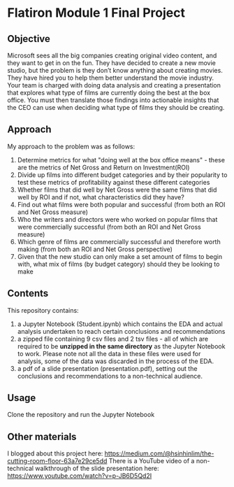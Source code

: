 # Flatiron Module 1 Final Project

## Objective
Microsoft sees all the big companies creating original video content, and they want to get in on the fun. They have decided to create a new movie studio, but the problem is they don’t know anything about creating movies. They have hired you to help them better understand the movie industry. Your team is charged with doing data analysis and creating a presentation that explores what type of films are currently doing the best at the box office. You must then translate those findings into actionable insights that the CEO can use when deciding what type of films they should be creating.

## Approach
My approach to the problem was as follows:
1) Determine metrics for what "doing well at the box office means" - these are the metrics of Net Gross and Return on Investment(ROI)
2) Divide up films into different budget categories and by their popularity to test these metrics of profitability against these different categories
3) Whether films that did well by Net Gross were the same films that did well by ROI and if not, what characteristics did they have?
4) Find out what films were both popular and successful (from both an ROI and Net Gross measure)
5) Who the writers and directors were who worked on popular films that were commercially successful (from both an ROI and Net Gross measure)
6) Which genre of films are commercially successful and therefore worth making (from both an ROI and Net Gross perspective)
7) Given that the new studio can only make a set amount of films to begin with, what mix of films (by budget category) should they be looking to make

## Contents
This repository contains:
1) a Jupyter Notebook (Student.ipynb) which contains the EDA and actual analysis undertaken to reach certain conclusions and recommendations
2) a zipped file containing 9 csv files and 2 tsv files - all of which are required to be **unzipped in the same directory** as the Jupyter Notebook to work. Please note not all the data in these files were used for analysis, some of the data was discarded in the process of the EDA. 
3) a pdf of a slide presentation (presentation.pdf), setting out the conclusions and recommendations to a non-technical audience.

## Usage
Clone the repository and run the Jupyter Notebook

## Other materials
I blogged about this project here: https://medium.com/@hsinhinlim/the-cutting-room-floor-63a7e29ce5dd
There is a YouTube video of a non-technical walkthrough of the slide presentation here: https://www.youtube.com/watch?v=p-JB6D5Qd2I
